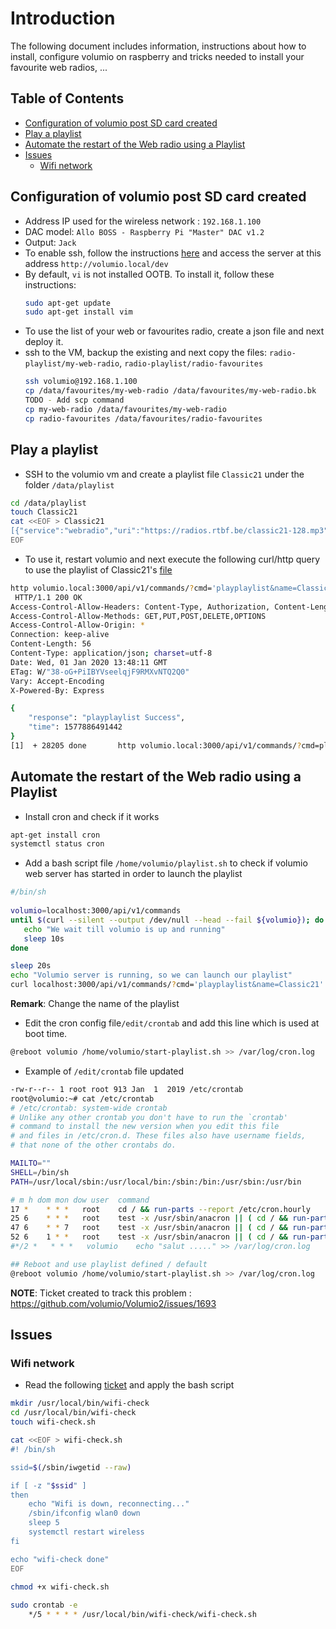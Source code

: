 # Introduction

The following document includes information, instructions about how to install, configure volumio on raspberry and tricks 
needed to install your favourite web radios, ...

## Table of Contents

   * [Configuration of volumio post SD card created](#configuration-of-volumio-post-sd-card-created)
   * [Play a playlist](#play-a-playlist)
   * [Automate the restart of the Web radio using a Playlist](#automate-the-restart-of-the-web-radio-using-a-playlist)
   * [Issues](#issues)
      * [Wifi network](#wifi-network)

## Configuration of volumio post SD card created

- Address IP used for the wireless network : `192.168.1.100`
- DAC model: `Allo BOSS - Raspberry Pi "Master" DAC v1.2`
- Output: `Jack`
- To enable ssh, follow the instructions [here](https://volumio.github.io/docs/User_Manual/SSH.html) and access the server at this address
  `http://volumio.local/dev`
- By default, `vi` is not installed OOTB. To install it, follow these instructions:
  ```bash
  sudo apt-get update
  sudo apt-get install vim
  ```
- To use the list of your web or favourites radio, create a json file and next deploy it.
- ssh to the VM, backup the existing and next copy the files: `radio-playlist/my-web-radio`, `radio-playlist/radio-favourites`
  ```bash
  ssh volumio@192.168.1.100
  cp /data/favourites/my-web-radio /data/favourites/my-web-radio.bk
  TODO - Add scp command
  cp my-web-radio /data/favourites/my-web-radio
  cp radio-favourites /data/favourites/radio-favourites
  ```
                  
## Play a playlist

- SSH to the volumio vm and create a playlist file `Classic21` under the folder `/data/playlist`
```bash
cd /data/playlist
touch Classic21
cat <<EOF > Classic21
[{"service":"webradio","uri":"https://radios.rtbf.be/classic21-128.mp3","title":"Classic21","albumart":"/albumart"}]
EOF
```
- To use it, restart volumio and next execute the following curl/http query to use the playlist of Classic21's [file](radio-playlist/Classic21) 
```bash
http volumio.local:3000/api/v1/commands/?cmd='playplaylist&name=Classic21'
 HTTP/1.1 200 OK
Access-Control-Allow-Headers: Content-Type, Authorization, Content-Length, X-Requested-With
Access-Control-Allow-Methods: GET,PUT,POST,DELETE,OPTIONS
Access-Control-Allow-Origin: *
Connection: keep-alive
Content-Length: 56
Content-Type: application/json; charset=utf-8
Date: Wed, 01 Jan 2020 13:48:11 GMT
ETag: W/"38-oG+PiIBYVseelqjF9RMXvNTQ2Q0"
Vary: Accept-Encoding
X-Powered-By: Express

{
    "response": "playplaylist Success",
    "time": 1577886491442
}
[1]  + 28205 done       http volumio.local:3000/api/v1/commands/?cmd=playplaylist
```

## Automate the restart of the Web radio using a Playlist

- Install cron and check if it works
```bash
apt-get install cron
systemctl status cron
```

- Add a bash script file `/home/volumio/playlist.sh` to check if volumio web server has started in order to launch the playlist
```bash
#/bin/sh
 
volumio=localhost:3000/api/v1/commands
until $(curl --silent --output /dev/null --head --fail ${volumio}); do
   echo "We wait till volumio is up and running"
   sleep 10s
done

sleep 20s
echo "Volumio server is running, so we can launch our playlist"
curl localhost:3000/api/v1/commands/?cmd='playplaylist&name=Classic21' 
```
**Remark**: Change the name of the playlist

- Edit the cron config file`/edit/crontab` and add this line which is used at boot time.
```bash
@reboot volumio /home/volumio/start-playlist.sh >> /var/log/cron.log
```
- Example of `/edit/crontab` file updated
```bash
-rw-r--r-- 1 root root 913 Jan  1  2019 /etc/crontab
root@volumio:~# cat /etc/crontab
# /etc/crontab: system-wide crontab
# Unlike any other crontab you don't have to run the `crontab'
# command to install the new version when you edit this file
# and files in /etc/cron.d. These files also have username fields,
# that none of the other crontabs do.

MAILTO=""
SHELL=/bin/sh
PATH=/usr/local/sbin:/usr/local/bin:/sbin:/bin:/usr/sbin:/usr/bin

# m h dom mon dow user	command
17 *	* * *	root    cd / && run-parts --report /etc/cron.hourly
25 6	* * *	root	test -x /usr/sbin/anacron || ( cd / && run-parts --report /etc/cron.daily )
47 6	* * 7	root	test -x /usr/sbin/anacron || ( cd / && run-parts --report /etc/cron.weekly )
52 6	1 * *	root	test -x /usr/sbin/anacron || ( cd / && run-parts --report /etc/cron.monthly )
#*/2 *   * * *   volumio    echo "salut ....." >> /var/log/cron.log

## Reboot and use playlist defined / default
@reboot volumio /home/volumio/start-playlist.sh >> /var/log/cron.log
```

**NOTE**: Ticket created to track this problem : https://github.com/volumio/Volumio2/issues/1693

## Issues
 
### Wifi network

- Read the following [ticket](https://github.com/volumio/Volumio2/issues/926) and apply the bash script
```bash
mkdir /usr/local/bin/wifi-check 
cd /usr/local/bin/wifi-check 
touch wifi-check.sh 

cat <<EOF > wifi-check.sh 
#! /bin/sh 

ssid=$(/sbin/iwgetid --raw) 

if [ -z "$ssid" ] 
then 
    echo "Wifi is down, reconnecting..." 
    /sbin/ifconfig wlan0 down 
    sleep 5 
    systemctl restart wireless 
fi 

echo "wifi-check done" 
EOF

chmod +x wifi-check.sh 
 
sudo crontab -e 
    */5 * * * * /usr/local/bin/wifi-check/wifi-check.sh
```